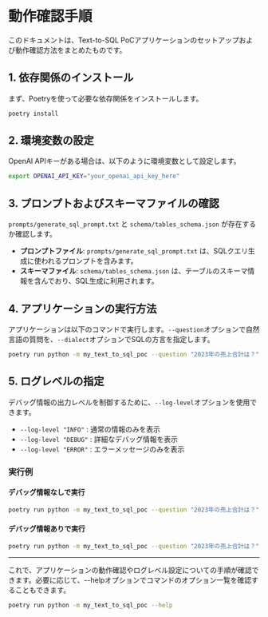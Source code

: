 # 動作確認手順

このドキュメントは、Text-to-SQL PoCアプリケーションのセットアップおよび動作確認方法をまとめたものです。

## 1. 依存関係のインストール

まず、Poetryを使って必要な依存関係をインストールします。

```bash
poetry install
```

## 2. 環境変数の設定

OpenAI APIキーがある場合は、以下のように環境変数として設定します。

```bash
export OPENAI_API_KEY="your_openai_api_key_here"
```

## 3. プロンプトおよびスキーマファイルの確認

`prompts/generate_sql_prompt.txt` と `schema/tables_schema.json` が存在するか確認します。

- **プロンプトファイル**: `prompts/generate_sql_prompt.txt` は、SQLクエリ生成に使われるプロンプトを含みます。
- **スキーマファイル**: `schema/tables_schema.json` は、テーブルのスキーマ情報を含んでおり、SQL生成に利用されます。

## 4. アプリケーションの実行方法

アプリケーションは以下のコマンドで実行します。`--question`オプションで自然言語の質問を、`--dialect`オプションでSQLの方言を指定します。

```bash
poetry run python -m my_text_to_sql_poc --question "2023年の売上合計は？" --dialect "SQLite"
```

## 5. ログレベルの指定

デバッグ情報の出力レベルを制御するために、`--log-level`オプションを使用できます。

- `--log-level "INFO"` : 通常の情報のみを表示
- `--log-level "DEBUG"` : 詳細なデバッグ情報を表示
- `--log-level "ERROR"` : エラーメッセージのみを表示

### 実行例

#### デバッグ情報なしで実行

```bash
poetry run python -m my_text_to_sql_poc --question "2023年の売上合計は？" --dialect "SQLite" --log-level "INFO"
```

#### デバッグ情報ありで実行

```bash
poetry run python -m my_text_to_sql_poc --question "2023年の売上合計は？" --dialect "SQLite" --log-level "DEBUG"
```

---

これで、アプリケーションの動作確認やログレベル設定についての手順が確認できます。必要に応じて、--helpオプションでコマンドのオプション一覧を確認することもできます。

```bash
poetry run python -m my_text_to_sql_poc --help
```
